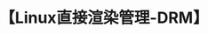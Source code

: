---
title: "【Linux直接渲染管理-DRM】"
menu:
  main:
    identifier: "linux-drm"
    parent: "linux"
    name: "直接渲染管理"
    weight: 7
---